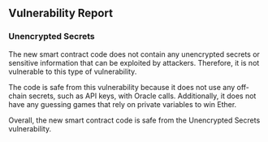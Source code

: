 

## Vulnerability Report

### Unencrypted Secrets

The new smart contract code does not contain any unencrypted secrets or sensitive information that can be exploited by attackers. Therefore, it is not vulnerable to this type of vulnerability.

The code is safe from this vulnerability because it does not use any off-chain secrets, such as API keys, with Oracle calls. Additionally, it does not have any guessing games that rely on private variables to win Ether.

Overall, the new smart contract code is safe from the Unencrypted Secrets vulnerability.